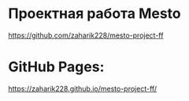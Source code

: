 # Проектная работа Mesto
https://github.com/zaharik228/mesto-project-ff

# GitHub Pages:
https://zaharik228.github.io/mesto-project-ff/
